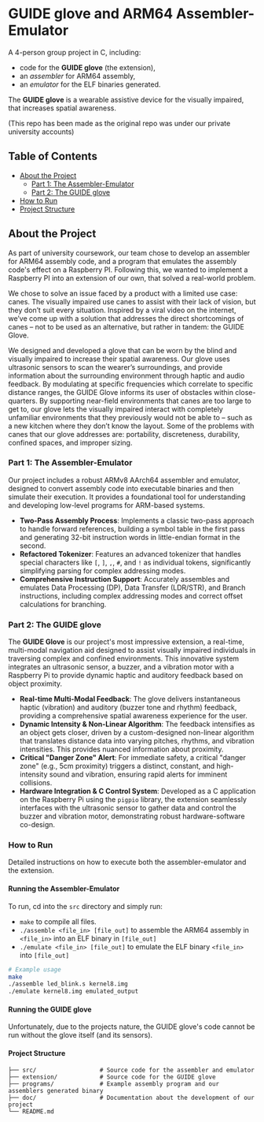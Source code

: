 # GUIDE glove and ARM64 Assembler-Emulator

A 4-person group project in C, including:

- code for the **GUIDE glove** (the extension),
- an *assembler* for ARM64 assembly,
- an *emulator* for the ELF binaries generated.
  
The **GUIDE glove** is a wearable assistive device for the visually impaired, that increases spatial awareness.

(This repo has been made as the original repo was under our private university accounts)

## Table of Contents

- [About the Project](#about-the-project)
  - [Part 1: The Assembler-Emulator](#part-1-the-assembler-emulator)
  - [Part 2: The GUIDE glove](#part-2-the-extension-name)
- [How to Run](#how-to-run)
- [Project Structure](#project-structure)

## About the Project

As part of university coursework, our team chose to develop an assembler for ARM64 assembly code, and a program that emulates the assembly code's effect on a Raspberry PI. Following this, we wanted to implement a Raspberry PI into an extension of our own, that solved a real-world problem.

We chose to solve an issue faced by a product with a limited use case: canes. The visually impaired use canes to assist with their lack of vision, but they don’t suit every situation. Inspired by a viral video on the internet, we’ve come up with a solution that addresses the direct shortcomings of canes – not to be used as an alternative, but rather in tandem: the GUIDE Glove.

We designed and developed a glove that can be worn by the blind and visually impaired to increase their spatial awareness. Our glove uses ultrasonic sensors to scan the wearer’s surroundings, and provide information about the surrounding environment through haptic and audio feedback. By modulating at specific frequencies which correlate to specific distance ranges, the GUIDE Glove informs its user of obstacles within close-quarters. By supporting near-field environments that canes are too large to get to, our glove lets the visually impaired interact with completely unfamiliar environments that they previously would not be able to – such as a new kitchen where they don’t know the layout. Some of the problems with canes that our glove addresses are: portability, discreteness, durability, confined spaces, and improper sizing.

### Part 1: The Assembler-Emulator

Our project includes a robust ARMv8 AArch64 assembler and emulator, designed to convert assembly code into executable binaries and then simulate their execution. It provides a foundational tool for understanding and developing low-level programs for ARM-based systems.

* **Two-Pass Assembly Process**: Implements a classic two-pass approach to handle forward references, building a symbol table in the first pass and generating 32-bit instruction words in little-endian format in the second.
* **Refactored Tokenizer**: Features an advanced tokenizer that handles special characters like `[`, `]`, `,`, `#`, and `!` as individual tokens, significantly simplifying parsing for complex addressing modes.
* **Comprehensive Instruction Support**: Accurately assembles and emulates Data Processing (DP), Data Transfer (LDR/STR), and Branch instructions, including complex addressing modes and correct offset calculations for branching.

### Part 2: The GUIDE glove

The **GUIDE Glove** is our project's most impressive extension, a real-time, multi-modal navigation aid designed to assist visually impaired individuals in traversing complex and confined environments. This innovative system integrates an ultrasonic sensor, a buzzer, and a vibration motor with a Raspberry Pi to provide dynamic haptic and auditory feedback based on object proximity.

* **Real-time Multi-Modal Feedback**: The glove delivers instantaneous haptic (vibration) and auditory (buzzer tone and rhythm) feedback, providing a comprehensive spatial awareness experience for the user.
* **Dynamic Intensity & Non-Linear Algorithm**: The feedback intensifies as an object gets closer, driven by a custom-designed non-linear algorithm that translates distance data into varying pitches, rhythms, and vibration intensities. This provides nuanced information about proximity.
* **Critical "Danger Zone" Alert**: For immediate safety, a critical "danger zone" (e.g., 5cm proximity) triggers a distinct, constant, and high-intensity sound and vibration, ensuring rapid alerts for imminent collisions.
* **Hardware Integration & C Control System**: Developed as a C application on the Raspberry Pi using the `pigpio` library, the extension seamlessly interfaces with the ultrasonic sensor to gather data and control the buzzer and vibration motor, demonstrating robust hardware-software co-design.

### How to Run

Detailed instructions on how to execute both the assembler-emulator and the extension.

#### Running the Assembler-Emulator

To run, cd into the `src` directory and simply run: 
  - `make` to compile all files.
  - `./assemble <file_in> [file_out]` to assemble the ARM64 assembly in `<file_in>` into an ELF binary in `[file_out]`
  - `./emulate <file_in> [file_out]` to emulate the ELF binary `<file_in>` into `[file_out]`
    
```bash
# Example usage
make
./assemble led_blink.s kernel8.img
./emulate kernel8.img emulated_output
```

#### Running the GUIDE glove

Unfortunately, due to the projects nature, the GUIDE glove's code cannot be run without the glove itself (and its sensors).

#### Project Structure
```
├── src/                  # Source code for the assembler and emulator
├── extension/            # Source code for the GUIDE glove
├── programs/             # Example assembly program and our assemblers generated binary
├── doc/                  # Documentation about the development of our project
└── README.md
```
